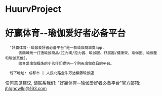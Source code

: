 # HuurvProject
# 好赢体育--瑜伽爱好者必备平台

      "好赢体育--瑜伽爱好者必备平台"是一款瑜伽商城类app，
          该商城统一打造瑜伽商品(拉力绳/拉力器、瑜伽服、舒展器/健康架、瑜伽圈、瑜伽垫和瑜伽其他)，
          给喜爱瑜伽锻炼的小伙伴们提供一个购买瑜伽商品的平台。
                
      线下地址: 成都市 | 人民北路金牛万达紫藤瑜伽店

   任何意见建议, 请联系我们: 
   "好赢体育--瑜伽爱好者必备平台"官方邮箱: jhlghcwlkj@163.com
